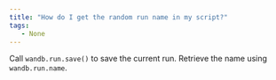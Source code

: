 ```yaml
---
title: "How do I get the random run name in my script?"
tags:
   - None
---
```

Call `wandb.run.save()` to save the current run. Retrieve the name using `wandb.run.name`.